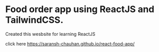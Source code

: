 # Food order app using ReactJS and TailwindCSS.
Created this wesbsite for learning ReactJS

click here  https://saransh-chauhan.github.io/react-food-app/

